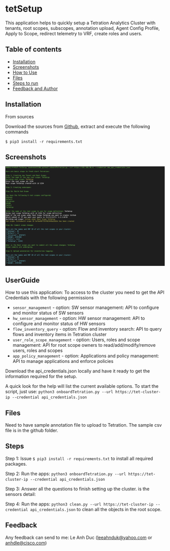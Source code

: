 # tetSetup
This application helps to quickly setup a Tetration Analytics Cluster with tenants, root scopes, subscopes, annotation upload, Agent Config Profile, Apply to Scope, redirect telemetry to VRF, create roles and users.

## Table of contents
* [Installation](#Installation)
* [Screenshots](#screenshots)
* [How to Use](#UserGuide)
* [Files](#Files)
* [Steps to run](#Steps)
* [Feedback and Author](#Feedback)

## Installation

From sources

Download the sources from [Github](https://github.com/leeahnduk/TetSetup.git), extract and execute the following commands

```
$ pip3 install -r requirements.txt

```

## Screenshots
![Example screenshot](https://github.com/leeahnduk/TetSetup/blob/master/TetSetup.jpg)

## UserGuide
How to use this application:
To access to the cluster you need to get the API Credentials with the following permissions
* `sensor_management` - option: SW sensor management: API to configure and monitor status of SW sensors
* `hw_sensor_management` - option: HW sensor management: API to configure and monitor status of HW sensors
* `flow_inventory_query` - option: Flow and inventory search: API to query flows and inventory items in Tetration cluster
* `user_role_scope_management` - option: Users, roles and scope management: API for root scope owners to read/add/modify/remove users, roles and scopes
* `app_policy_management` - option: 
 Applications and policy management: API to manage applications and enforce policies

Download the api_credentials.json locally and have it ready to get the information required for the setup.

A quick look for the help will list the current available options.
To start the script, just use: `python3 onboardTetration.py --url https://tet-cluster-ip --credential api_credentials.json`

## Files
Need to have sample annotation file to upload to Tetration. The sample csv file is in the github folder.


## Steps

Step 1: Issue `$ pip3 install -r requirements.txt` to install all required packages.

Step 2: Run the apps: `python3 onboardTetration.py --url https://tet-cluster-ip --credential api_credentials.json`

Step 3: Answer all the questions to finish setting up the cluster.
is the sensors detail: 

Step 4: Run the apps: `python3 clean.py --url https://tet-cluster-ip --credential api_credentials.json` to clean all the objects in the root scope.

## Feedback
Any feedback can send to me: Le Anh Duc (leeahnduk@yahoo.com or anhdle@cisco.com)
